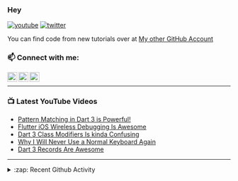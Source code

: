 ### Hey

[![youtube](https://img.shields.io/static/v1?label=@RobertBrunhage&message=Subscribe&logo=YouTube&color=FF0000&style=for-the-badge)](http://bit.ly/2SUyRhx)
[![twitter](https://img.shields.io/twitter/follow/robertbrunhage?color=%231DA1F2&logo=twitter&style=for-the-badge)](https://twitter.com/intent/follow?original_referer=https%3A%2F%2Fgithub.com%2Frobertbrunhage&screen_name=robertbrunhage)

You can find code from new tutorials over at [My other GitHub Account](https://github.com/Robert-Brunhage-Organization)

### 📫 Connect with me:

[<img align="left" alt="RobertBrunhage | YouTube" width="22px" src="https://cdn.jsdelivr.net/npm/simple-icons@v3/icons/youtube.svg" />][youtube]
[<img align="left" alt="RobertBrunhage | Twitter" width="22px" src="https://cdn.jsdelivr.net/npm/simple-icons@v3/icons/twitter.svg" />][twitter]
[<img align="left" alt="RobertBrunhageDev | Instagram" width="22px" src="https://cdn.jsdelivr.net/npm/simple-icons@v3/icons/instagram.svg" />][instagram]

<br />

---

### 📺 Latest YouTube Videos
<!-- YOUTUBE:START -->
- [Pattern Matching in Dart 3 is Powerful!](https://www.youtube.com/watch?v=j3fzeDpd2ts)
- [Flutter iOS Wireless Debugging Is Awesome](https://www.youtube.com/watch?v=atbStqnPXC8)
- [Dart 3 Class Modifiers Is kinda Confusing](https://www.youtube.com/watch?v=Od49lG0ez0o)
- [Why I Will Never Use a Normal Keyboard Again](https://www.youtube.com/watch?v=t4KCvFumRMs)
- [Dart 3 Records Are Awesome](https://www.youtube.com/watch?v=aWOyc3HG9XM)
<!-- YOUTUBE:END -->

---

<details>
  <summary>:zap: Recent Github Activity</summary>
  
<!--START_SECTION:activity-->
1. 🗣 Commented on [#34](https://github.com/frankroeder/parrot.nvim/issues/34#issuecomment-2254375710) in [frankroeder/parrot.nvim](https://github.com/frankroeder/parrot.nvim)
2. ❗ Opened issue [#34](https://github.com/frankroeder/parrot.nvim/issues/34) in [frankroeder/parrot.nvim](https://github.com/frankroeder/parrot.nvim)
3. 🗣 Commented on [#32](https://github.com/frankroeder/parrot.nvim/issues/32#issuecomment-2254343699) in [frankroeder/parrot.nvim](https://github.com/frankroeder/parrot.nvim)
4. 💪 Opened PR [#33](https://github.com/frankroeder/parrot.nvim/pull/33) in [frankroeder/parrot.nvim](https://github.com/frankroeder/parrot.nvim)
5. 🗣 Commented on [#32](https://github.com/frankroeder/parrot.nvim/issues/32#issuecomment-2253769646) in [frankroeder/parrot.nvim](https://github.com/frankroeder/parrot.nvim)
<!--END_SECTION:activity-->

</details>

[twitter]: https://twitter.com/robertbrunhage
[youtube]: https://youtube.com/c/robertbrunhage
[instagram]: https://instagram.com/robertbrunhagedev
